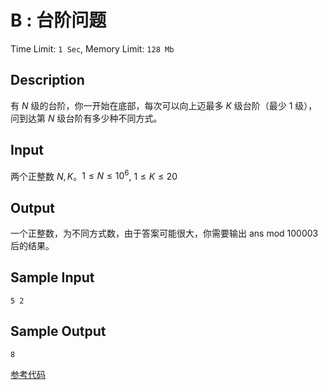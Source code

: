 # B : 台阶问题

Time Limit: `1 Sec`,   Memory Limit: `128 Mb`

## Description

有 $N$ 级的台阶，你一开始在底部，每次可以向上迈最多 $K$ 级台阶（最少 1 级），问到达第 $N$ 级台阶有多少种不同方式。

## Input

两个正整数 $N,K$。$1 \leq N \leq 10^6$, $1 \leq K \leq 20$

## Output

一个正整数，为不同方式数，由于答案可能很大，你需要输出 ans mod 100003 后的结果。

## Sample Input

```
5 2
```

## Sample Output

```
8
```


[参考代码](../Solution/B.cpp)